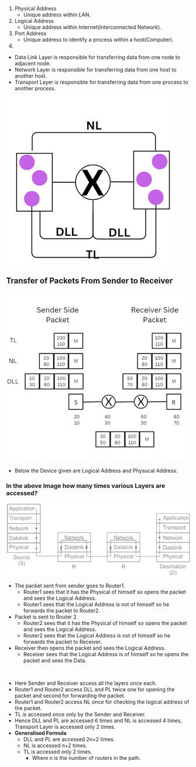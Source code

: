 1. Physical Address
   - Unique address within LAN.
2. Logical Address
    - Unique address within Internet(Interconnected Network).
3. Port Address
    - Unique address to identify a process within a host(Computer).
4. 

- Data Link Layer is responsible for transferring data from one node to adjacent node.
- Network Layer is responsible for transferring data from one host to another host.
- Transport Layer is responsible for transferring data from one process to another process.

![Alt](./Assests/image.png)

## Transfer of Packets From Sender to Receiver
![Alt text](./Assests/image1.png)
- Below the Device given are Logical Address and Physucal Address.

### In the above Image how many times various Layers are accessed?
![Alt text](./Assests/image2.png)
- The packet sent from sender goes to Router1.
  - Router1 sees that it has the Physical of himself so opens the packet and sees the Logical Address.
  - Router1 sees that the Logical Address is not of himself so he forwards the packet to Router2.
- Packet is sent to Router 2
  - Router2 sees that it has the Physical of himself so opens the packet and sees the Logical Address.
  - Router2 sees that the Logical Address is not of himself so he forwards the packet to Receiver.
- Receiver then opens the packet and sees the Logical Address.
  - Receiver sees that the Logical Address is of himself so he opens the packet and sees the Data.
<br/>

- Here Sender and Receiver access all the layers once each.
- Router1 and Router2 access DLL and PL twice one for opening the packet and second for forwarding the packet.
- Router1 and Router2 access NL once for checking the logical address of the packet.
- TL is accessed once only by the Sender and Receiver.
- Hence DLL and PL are accessed 6 times and NL is accessed 4 times, Transport Layer is accessed only 2 times.
- **Generalised Formula**
  - DLL and PL are accessed 2n+2 times.
  - NL is accessed n+2 times.
  - TL is accessed only 2 times.
    - Where n is the number of routers in the path.
